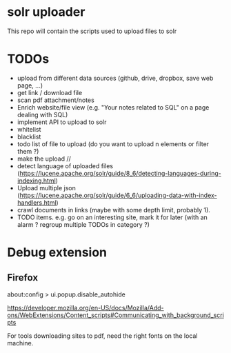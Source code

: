 # solr uploader

This repo will contain the scripts used to upload files to solr

# TODOs

* upload from different data sources (github, drive, dropbox, save web page, ...)
* get link / download file
* scan pdf attachment/notes
* Enrich website/file view (e.g. "Your notes related to SQL" on a page dealing with SQL)
* implement API to upload to solr
* whitelist
* blacklist
* todo list of file to upload (do you want to upload n elements or filter them ?)
* make the upload //
* detect language of uploaded files (https://lucene.apache.org/solr/guide/8_6/detecting-languages-during-indexing.html)
* Upload multiple json (https://lucene.apache.org/solr/guide/6_6/uploading-data-with-index-handlers.html)
* crawl documents in links (maybe with some depth limit, probably 1).
* TODO items. e.g. go on an interesting site, mark it for later (with an alarm ? regroup multiple TODOs in category ?)

# Debug extension

## Firefox

about:config > ui.popup.disable_autohide

https://developer.mozilla.org/en-US/docs/Mozilla/Add-ons/WebExtensions/Content_scripts#Communicating_with_background_scripts

For tools downloading sites to pdf, need the right fonts on the local machine.